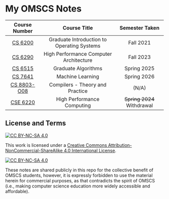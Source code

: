 # My OMSCS Notes

| Course Number | Course Title | Semester Taken |
| :--: | :--:| :--: |
| [CS 6200](/cs-6200) | Graduate Introduction to Operating Systems | Fall 2021 |
| [CS 6290](/cs-6290) | High Performance Computer Architecture | Fall 2023 |
| [CS 6515](/cs-6515) | Graduate Algorithms | Spring 2025 |
| [CS 7641](/cs-7641) | Machine Learning | Spring 2026 |
| [CS 8803-O08](/cs-8803-o08/) | Compilers - Theory and Practice | (N/A) |
| [CSE 6220](/cse-6220) | High Performance Computing | ~~Spring 2024~~ Withdrawal |

## License and Terms

[![CC BY-NC-SA 4.0][cc-by-nc-sa-shield]][cc-by-nc-sa]

This work is licensed under a
[Creative Commons Attribution-NonCommercial-ShareAlike 4.0 International License][cc-by-nc-sa].

[![CC BY-NC-SA 4.0][cc-by-nc-sa-image]][cc-by-nc-sa]

[cc-by-nc-sa]: http://creativecommons.org/licenses/by-nc-sa/4.0/
[cc-by-nc-sa-image]: https://licensebuttons.net/l/by-nc-sa/4.0/88x31.png
[cc-by-nc-sa-shield]: https://img.shields.io/badge/License-CC%20BY--NC--SA%204.0-lightgrey.svg

These notes are shared publicly in this repo for the collective benefit of OMSCS students, however, it is expressly forbidden to use the material herein for commercial purposes, as that contradicts the spirit of OMSCS (i.e., making computer science education more widely accessible and affordable).
